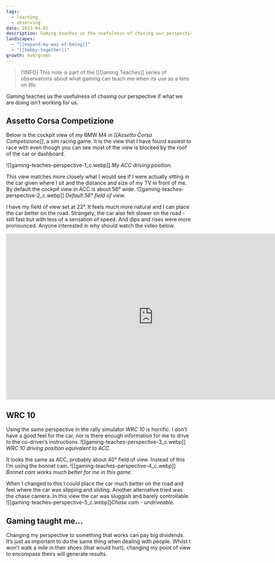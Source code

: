 ```yaml
---
tags:
  - learning
  - observing
date: 2023-04-02
description: Gaming teaches us the usefulness of chasing our perspective if what we are doing isn’t working for us. I use sim-racing to help explain.
landscapes:
  - "[[expand-my-way-of-being]]"
  - "[[hobby-together]]"
growth: evergreen
---
```

> [!INFO] This note is part of the [[Gaming Teaches]] series of observations about what gaming can teach me when its use as a lens on life.

Gaming teaches us the usefulness of chasing our perspective if what we are doing isn’t working for us.

## Assetto Corsa Competizione
Below is the cockpit view of my BMW M4 in *[[Assetto Corsa Competizione]]*, a sim racing game. It is the view that I have found easiest to race with even though you can see most of the view is blocked by the roof of the car or dashboard. 

![[gaming-teaches-perspective-1_c.webp]]
*My ACC driving position.*

This view matches more closely what I would see if I were actually sitting in the car given where I sit and the distance and size of my TV in front of me. By default the cockpit view in ACC is about 56° wide.
![[gaming-teaches-perspective-2_c.webp]]
*Default 56° field of view.*

I have my field of view set at 22°. It feels much more natural and I can place the car better on the road. Strangely, the car also felt slower on the road - still fast but with less of a sensation of speed. And dips and rises were more pronounced. Anyone interested in why should watch the video below.

<iframe width="800" height="450" src="https://www.youtube.com/embed/AbbxkX7kS_M?si=83Fo2DuMvORk7wGb" title="YouTube video player" frameborder="0" allow="accelerometer; autoplay; clipboard-write; encrypted-media; gyroscope; picture-in-picture; web-share" allowfullscreen></iframe>

## WRC 10
Using the same perspective in the rally simulator _WRC 10_ is horrific. I don’t have a good feel for the car, nor is there enough information for me to drive to the co-driver’s instructions.
![[gaming-teaches-perspective-3_c.webp]]
*WRC 10 driving position equivalent to ACC.*

It looks the same as ACC, probably about 40° field of view. Instead of this I’m using the bonnet cam.
![[gaming-teaches-perspective-4_c.webp]]
*Bonnet cam works much better for me in this game.*

When I changed to this I could place the car much better on the road and feel where the car was slipping and sliding. Another alternative tried was the chase camera. In this view the car was sluggish and barely controllable.
![[gaming-teaches-perspective-5_c.webp]]*Chase cam - undriveable.*

## Gaming taught me…
Changing my perspective to something that works can pay big dividends. It’s just as important to do the same thing when dealing with people. Whilst I won’t walk a mile in their shoes (that would hurt), changing my point of view to encompass theirs will generate results.